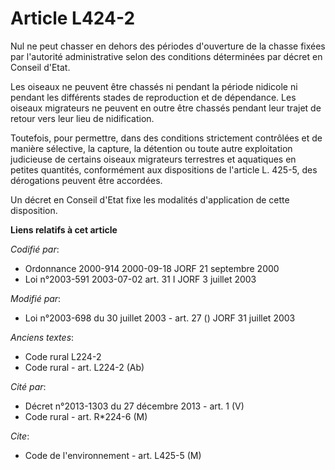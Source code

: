 # Article L424-2

Nul ne peut chasser en dehors des périodes d'ouverture de la chasse fixées par l'autorité administrative selon des conditions
déterminées par décret en Conseil d'Etat.

Les oiseaux ne peuvent être chassés ni pendant la période nidicole ni pendant les différents stades de reproduction et de
dépendance. Les oiseaux migrateurs ne peuvent en outre être chassés pendant leur trajet de retour vers leur lieu de
nidification.

Toutefois, pour permettre, dans des conditions strictement contrôlées et de manière sélective, la capture, la détention ou
toute autre exploitation judicieuse de certains oiseaux migrateurs terrestres et aquatiques en petites quantités,
conformément aux dispositions de l'article L. 425-5, des dérogations peuvent être accordées.

Un décret en Conseil d'Etat fixe les modalités d'application de cette disposition.

**Liens relatifs à cet article**

_Codifié par_:

  - Ordonnance 2000-914 2000-09-18 JORF 21 septembre 2000
  - Loi n°2003-591 2003-07-02 art. 31 I JORF 3 juillet 2003

_Modifié par_:

  - Loi n°2003-698 du 30 juillet 2003 - art. 27 () JORF 31 juillet 2003

_Anciens textes_:

  - Code rural L224-2
  - Code rural - art. L224-2 (Ab)

_Cité par_:

  - Décret n°2013-1303 du 27 décembre 2013 - art. 1 (V)
  - Code rural - art. R*224-6 (M)

_Cite_:

  - Code de l'environnement - art. L425-5 (M)
